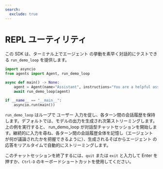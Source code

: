 ```yaml
---
search:
  exclude: true
---
```

# REPL ユーティリティ

この SDK は、ターミナル上でエージェント の挙動を素早く対話的にテストできる `run_demo_loop` を提供します。

```python
import asyncio
from agents import Agent, run_demo_loop

async def main() -> None:
    agent = Agent(name="Assistant", instructions="You are a helpful assistant.")
    await run_demo_loop(agent)

if __name__ == "__main__":
    asyncio.run(main())
```

`run_demo_loop` はループで ユーザー 入力を促し、各ターン間の会話履歴を保持します。デフォルトでは、モデルの出力を生成され次第ストリーミングします。上の例を実行すると、 run_demo_loop が対話型チャットセッションを開始します。継続的に入力を尋ね、各ターン間の会話履歴全体を記憶し（エージェント が何が議論されたかを把握できるように）、生成されるそばからエージェント の応答をリアルタイムで自動的にストリーミングします。

このチャットセッションを終了するには、`quit` または `exit` と入力して Enter を押すか、`Ctrl-D` のキーボードショートカットを使用してください。